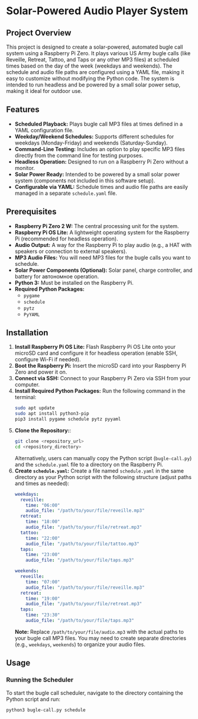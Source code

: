 # Solar-Powered Audio Player System

## Project Overview

This project is designed to create a solar-powered, automated bugle call system using a Raspberry Pi Zero. It plays 
various US Army bugle calls (like Reveille, Retreat, Tattoo, and Taps or any other MP3 files) at scheduled times based 
on the day of the week (weekdays and weekends). The schedule and audio file paths are configured using a YAML file, 
making it easy to customize without modifying the Python code. The system is intended to run headless and be powered by 
a small solar power setup, making it ideal for outdoor use.

## Features

* **Scheduled Playback:** Plays bugle call MP3 files at times defined in a YAML configuration file.
* **Weekday/Weekend Schedules:** Supports different schedules for weekdays (Monday-Friday) and weekends (Saturday-Sunday).
* **Command-Line Testing:** Includes an option to play specific MP3 files directly from the command line for testing purposes.
* **Headless Operation:** Designed to run on a Raspberry Pi Zero without a monitor.
* **Solar Power Ready:** Intended to be powered by a small solar power system (components not included in this software setup).
* **Configurable via YAML:** Schedule times and audio file paths are easily managed in a separate `schedule.yaml` file.

## Prerequisites

* **Raspberry Pi Zero 2 W:** The central processing unit for the system.
* **Raspberry Pi OS Lite:** A lightweight operating system for the Raspberry Pi (recommended for headless operation).
* **Audio Output:** A way for the Raspberry Pi to play audio (e.g., a HAT with speakers or connection to external speakers).
* **MP3 Audio Files:** You will need MP3 files for the bugle calls you want to schedule.
* **Solar Power Components (Optional):** Solar panel, charge controller, and battery for автономное operation.
* **Python 3:** Must be installed on the Raspberry Pi.
* **Required Python Packages:**
    * `pygame`
    * `schedule`
    * `pytz`
    * `PyYAML`

## Installation

1.  **Install Raspberry Pi OS Lite:** Flash Raspberry Pi OS Lite onto your microSD card and configure it for headless 
    operation (enable SSH, configure Wi-Fi if needed).
2.  **Boot the Raspberry Pi:** Insert the microSD card into your Raspberry Pi Zero and power it on.
3.  **Connect via SSH:** Connect to your Raspberry Pi Zero via SSH from your computer.
4.  **Install Required Python Packages:** Run the following command in the terminal:
    ```bash
    sudo apt update
    sudo apt install python3-pip
    pip3 install pygame schedule pytz pyyaml
    ```
5.  **Clone the Repository:**:
    ```bash
    git clone <repository_url>
    cd <repository_directory>
    ```
    Alternatively, users can manually copy the Python script (`bugle-call.py`) and the `schedule.yaml` file to a directory on the Raspberry Pi.
6.  **Create `schedule.yaml`:** Create a file named `schedule.yaml` in the same directory as your Python script with the 
      following structure (adjust paths and times as needed):
    ```yaml
    weekdays:
      reveille:
        time: "06:00"
        audio_file: "/path/to/your/file/reveille.mp3"
      retreat:
        time: "18:00"
        audio_file: "/path/to/your/file/retreat.mp3"
      tattoo:
        time: "22:00"
        audio_file: "/path/to/your/file/tattoo.mp3"
      taps:
        time: "23:00"
        audio_file: "/path/to/your/file/taps.mp3"

    weekends:
      reveille:
        time: "07:00"
        audio_file: "/path/to/your/file/reveille.mp3"
      retreat:
        time: "19:00"
        audio_file: "/path/to/your/file/retreat.mp3"
      taps:
        time: "23:30"
        audio_file: "/path/to/your/file/taps.mp3"
    ```
    **Note:** Replace `/path/to/your/file/audio.mp3` with the actual paths to your bugle call MP3 files. You may need to 
    create separate directories (e.g., `weekdays`, `weekends`) to organize your audio files.

## Usage

### Running the Scheduler

To start the bugle call scheduler, navigate to the directory containing the Python script and run:

```bash
python3 bugle-call.py schedule
